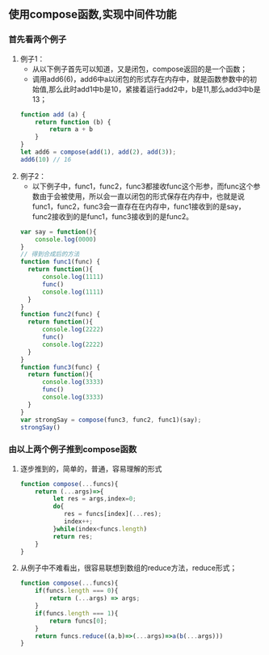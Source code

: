 ## 使用compose函数,实现中间件功能
### 首先看两个例子
1. 例子1： 
    - 从以下例子首先可以知道，又是闭包，compose返回的是一个函数；
    - 调用add6(6)，add6中a以闭包的形式存在内存中，就是函数参数中的初始值,那么此时add1中b是10，紧接着运行add2中，b是11,那么add3中b是13；
    ```javascript
    function add (a) {
        return function (b) {
            return a + b
        }
    }
    let add6 = compose(add(1), add(2), add(3));
    add6(10) // 16
    ```
2. 例子2：
    - 以下例子中，func1，func2，func3都接收func这个形参，而func这个参数由于会被使用，所以会一直以闭包的形式保存在内存中，也就是说func1，func2，func3会一直存在在内存中，func1接收到的是say，func2接收到的是func1，func3接收到的是func2。
    ```javascript
    var say = function(){
        console.log(0000)
    }
    // 得到合成后的方法
    function func1(func) {
      return function(){
          console.log(1111)
          func()
          console.log(1111)
      }
    }
    function func2(func) {
      return function(){
          console.log(2222)
          func()
          console.log(2222)
      }
    }
    function func3(func) {
      return function(){
          console.log(3333)
          func()
          console.log(3333)
      }
    }
    var strongSay = compose(func3, func2, func1)(say);
    strongSay()
    ```
### 由以上两个例子推到compose函数
1. 逐步推到的，简单的，普通，容易理解的形式
    ```javascript
    function compose(...funcs){
        return (...args)=>{
             let res = args,index=0;
             do{
                res = funcs[index](...res);
                index++;
             }while(index<funcs.length)
             return res;
        }
    }
    ```
2.  从例子中不难看出，很容易联想到数组的reduce方法，reduce形式；
    ```javascript
    function compose(...funcs){
        if(funcs.length === 0){
            return (...args) => args;
        }
        if(funcs.length === 1){
            return funcs[0];
        }
        return funcs.reduce((a,b)=>(...args)=>a(b(...args)))
    }
    ```
    

